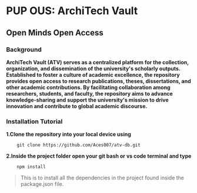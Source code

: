 # PUP OUS: ArchiTech Vault
## Open Minds Open Access

### Background
**ArchiTech Vault (ATV) serves as a centralized platform for the collection, organization, and dissemination of the university's scholarly outputs. Established to foster a culture of academic excellence, the repository provides open access to research publications, theses, dissertations, and other academic contributions. By facilitating collaboration among researchers, students, and faculty, the repository aims to advance knowledge-sharing and support the university's mission to drive innovation and contribute to global academic discourse.**


### Installation Tutorial
**1.Clone the repository into your local device using**
```
    git clone https://github.com/Aces007/atv-db.git
```
**2.Inside the project folder open your git bash or vs code terminal and type**
```
    npm install
```
> This is to install all the dependencies in the project found inside the package.json file.
